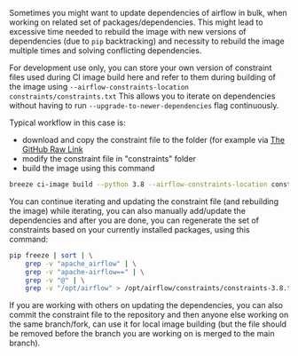 <!--
 Licensed to the Apache Software Foundation (ASF) under one
 or more contributor license agreements.  See the NOTICE file
 distributed with this work for additional information
 regarding copyright ownership.  The ASF licenses this file
 to you under the Apache License, Version 2.0 (the
 "License"); you may not use this file except in compliance
 with the License.  You may obtain a copy of the License at

   http://www.apache.org/licenses/LICENSE-2.0

 Unless required by applicable law or agreed to in writing,
 software distributed under the License is distributed on an
 "AS IS" BASIS, WITHOUT WARRANTIES OR CONDITIONS OF ANY
 KIND, either express or implied.  See the License for the
 specific language governing permissions and limitations
 under the License.
 -->

Sometimes you might want to update dependencies of airflow in bulk, when working on related set of
packages/dependencies. This might lead to excessive time needed to rebuild the image with new versions
of dependencies (due to `pip` backtracking) and necessity to rebuild the image multiple times
and solving conflicting dependencies.

For development use only, you can store your own version of constraint files used during CI image build
here and refer to them during building of the image using `--airflow-constraints-location constraints/constraints.txt`
This allows you to iterate on dependencies without having to run `--upgrade-to-newer-dependencies` flag continuously.

Typical workflow in this case is:

* download and copy the constraint file to the folder (for example via
[The GitHub Raw Link](https://raw.githubusercontent.com/apache/airflow/constraints-main/constraints-3.8.txt)
* modify the constraint file in "constraints" folder
* build the image using this command

```bash
breeze ci-image build --python 3.8 --airflow-constraints-location constraints/constraints-3.8txt
```

You can continue iterating and updating the constraint file (and rebuilding the image)
while iterating, you can also manually add/update the dependencies and after you are done,
you can regenerate the set of constraints based on your currently installed packages, using this command:

```bash
pip freeze | sort | \
    grep -v "apache_airflow" | \
    grep -v "apache-airflow==" | \
    grep -v "@" | \
    grep -v "/opt/airflow" > /opt/airflow/constraints/constraints-3.8.txt
```

If you are working with others on updating the dependencies, you can also commit the constraint
file to the repository and then anyone else working on the same branch/fork, can use it for local
image building (but the file should be removed before the branch you are working on is merged to
the main branch).
